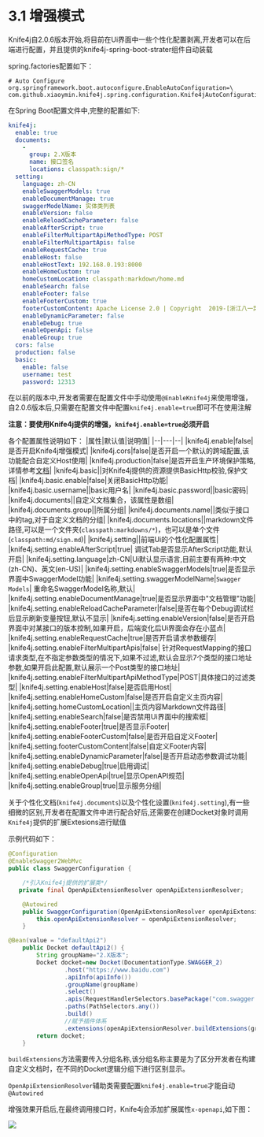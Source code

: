 # 3.1 增强模式

Knife4j自2.0.6版本开始,将目前在Ui界面中一些个性化配置剥离,开发者可以在后端进行配置，并且提供的knife4j-spring-boot-strater组件自动装载

spring.factories配置如下：
```properties
# Auto Configure
org.springframework.boot.autoconfigure.EnableAutoConfiguration=\
com.github.xiaoymin.knife4j.spring.configuration.Knife4jAutoConfiguration

```


在Spring Boot配置文件中,完整的配置如下:
```yml
knife4j:
  enable: true
  documents:
    -
      group: 2.X版本
      name: 接口签名
      locations: classpath:sign/*
  setting:
    language: zh-CN
    enableSwaggerModels: true
    enableDocumentManage: true
    swaggerModelName: 实体类列表
    enableVersion: false
    enableReloadCacheParameter: false
    enableAfterScript: true
    enableFilterMultipartApiMethodType: POST
    enableFilterMultipartApis: false
    enableRequestCache: true
    enableHost: false
    enableHostText: 192.168.0.193:8000
    enableHomeCustom: true
    homeCustomLocation: classpath:markdown/home.md
    enableSearch: false
    enableFooter: false
    enableFooterCustom: true
    footerCustomContent: Apache License 2.0 | Copyright  2019-[浙江八一菜刀股份有限公司](https://gitee.com/xiaoym/knife4j)
    enableDynamicParameter: false
    enableDebug: true
    enableOpenApi: false
    enableGroup: true
  cors: false
  production: false
  basic:
    enable: false
    username: test
    password: 12313
```

在以前的版本中,开发者需要在配置文件中手动使用`@EnableKnife4j`来使用增强，自2.0.6版本后,只需要在配置文件中配置`knife4j.enable=true`即可不在使用注解

**注意：要使用Knife4j提供的增强，`knife4j.enable=true`必须开启**

各个配置属性说明如下：
|属性|默认值|说明值|
|--|---|--|
|knife4j.enable|false|是否开启Knife4j增强模式|
|knife4j.cors|false|是否开启一个默认的跨域配置,该功能配合自定义Host使用|
|knife4j.production|false|是否开启生产环境保护策略,详情参考[文档](accessControl.md)|
|knife4j.basic||对Knife4j提供的资源提供BasicHttp校验,保护文档|
|knife4j.basic.enable|false|关闭BasicHttp功能|
|knife4j.basic.username||basic用户名|
|knife4j.basic.password||basic密码|
|knife4j.documents||自定义文档集合，该属性是数组|
|knife4j.documents.group||所属分组|
|knife4j.documents.name||类似于接口中的tag,对于自定义文档的分组|
|knife4j.documents.locations||markdown文件路径,可以是一个文件夹(`classpath:markdowns/*`)，也可以是单个文件(`classpath:md/sign.md`)|
|knife4j.setting||前端Ui的个性化配置属性|
|knife4j.setting.enableAfterScript|true| 调试Tab是否显示AfterScript功能,默认开启|
|knife4j.setting.language|zh-CN|Ui默认显示语言,目前主要有两种:中文(zh-CN)、英文(en-US)|
|knife4j.setting.enableSwaggerModels|true|是否显示界面中SwaggerModel功能|
|knife4j.setting.swaggerModelName|`Swagger Models`| 重命名SwaggerModel名称,默认|
|knife4j.setting.enableDocumentManage|true|是否显示界面中"文档管理"功能|
|knife4j.setting.enableReloadCacheParameter|false|是否在每个Debug调试栏后显示刷新变量按钮,默认不显示|
|knife4j.setting.enableVersion|false|是否开启界面中对某接口的版本控制,如果开启，后端变化后Ui界面会存在小蓝点|
|knife4j.setting.enableRequestCache|true|是否开启请求参数缓存|
|knife4j.setting.enableFilterMultipartApis|false| 针对RequestMapping的接口请求类型,在不指定参数类型的情况下,如果不过滤,默认会显示7个类型的接口地址参数,如果开启此配置,默认展示一个Post类型的接口地址|
|knife4j.setting.enableFilterMultipartApiMethodType|POST|具体接口的过滤类型|
|knife4j.setting.enableHost|false|是否启用Host|
|knife4j.setting.enableHomeCustom|false|是否开启自定义主页内容|
|knife4j.setting.homeCustomLocation||主页内容Markdown文件路径|
|knife4j.setting.enableSearch|false|是否禁用Ui界面中的搜索框|
|knife4j.setting.enableFooter|true|是否显示Footer|
|knife4j.setting.enableFooterCustom|false|是否开启自定义Footer|
|knife4j.setting.footerCustomContent|false|自定义Footer内容|
|knife4j.setting.enableDynamicParameter|false|是否开启动态参数调试功能|
|knife4j.setting.enableDebug|true|启用调试|
|knife4j.setting.enableOpenApi|true|显示OpenAPI规范|
|knife4j.setting.enableGroup|true|显示服务分组|

关于个性化文档(`knife4j.documents`)以及个性化设置(`knife4j.setting`),有一些细微的区别,开发者在配置文件中进行配合好后,还需要在创建Docket对象时调用`Knife4j`提供的扩展Extesions进行赋值

示例代码如下：

```java
@Configuration
@EnableSwagger2WebMvc
public class SwaggerConfiguration {

    /*引入Knife4j提供的扩展类*/
   private final OpenApiExtensionResolver openApiExtensionResolver;

    @Autowired
    public SwaggerConfiguration(OpenApiExtensionResolver openApiExtensionResolver) {
        this.openApiExtensionResolver = openApiExtensionResolver;
    }

@Bean(value = "defaultApi2")
    public Docket defaultApi2() {
        String groupName="2.X版本";
        Docket docket=new Docket(DocumentationType.SWAGGER_2)
                .host("https://www.baidu.com")
                .apiInfo(apiInfo())
                .groupName(groupName)
                .select()
                .apis(RequestHandlerSelectors.basePackage("com.swagger.bootstrap.ui.demo.new2"))
                .paths(PathSelectors.any())
                .build()
                //赋予插件体系
                .extensions(openApiExtensionResolver.buildExtensions(groupName));
        return docket;
    }
```

`buildExtensions`方法需要传入分组名称,该分组名称主要是为了区分开发者在构建自定义文档时，在不同的Docket逻辑分组下进行区别显示。

`OpenApiExtensionResolver`辅助类需要配置`knife4j.enable=true`才能自动`@Autowired`

增强效果开启后,在最终调用接口时，Knife4j会添加扩展属性`x-openapi`,如下图：

![](/knife4j/images/knife4j/enc.png)
 
 
 